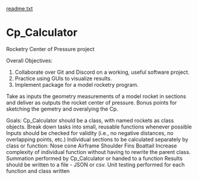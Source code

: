 [readme.txt](https://github.com/madduxc/Cp_Calculator/files/6995881/readme.txt)
# Cp_Calculator

Rocketry Center of Pressure project

Overall Objectives:
1. Collaborate over Git and Discord on a working, useful software project.
2. Practice using GUIs to visualize results.
3. Implement package for a model rocketry program.

Take as inputs the geometry measurements of a model rocket in sections and deliver as outputs the rocket 
center of pressure.  Bonus points for sketching the gemetry and overalying the Cp.

Goals:
Cp_Calculator should be a class, with named rockets as class objects.
Break down tasks into small, reusable functions whenever possible
Inputs should be checked for validity (i.e., no negative distances, no overlapping points, etc.)
Individual sections to be calculated separately by class or function:
    Nose cone
    Airframe
    Shoulder
    Fins
    Boattail
Increase complexity of individual function without having to rewrite the parent class.
Summation performed by Cp_Calculator or handed to a function
Results should be written to a file - JSON or csv.
Unit testing performed for each function and class written
